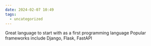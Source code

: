 ```yaml
---
date: 2024-02-07 10:49
tags:
  - uncategorized
---
```

Great language to start with as a first programming language
Popular frameworks include Django, Flask, FastAPI


